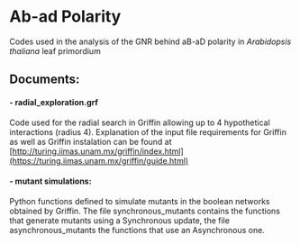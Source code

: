 # Ab-ad Polarity
Codes used in the analysis of the GNR behind aB-aD polarity in _Arabidopsis thaliana_ leaf primordium

## Documents:

#### - radial_exploration.grf
Code used for the radial search in Griffin allowing up to 4 hypothetical interactions (radius 4). Explanation of the input file requirements for Griffin as well as Griffin instalation can be found at [http://turing.iimas.unam.mx/griffin/index.html](https://turing.iimas.unam.mx/griffin/guide.html)

#### - mutant simulations:
Python functions defined to simulate mutants in the boolean networks obtained by Griffin.
The file synchronous_mutants contains the functions that generate mutants using a Synchronous update, the file asynchronous_mutants the functions that use an Asynchronous one.
